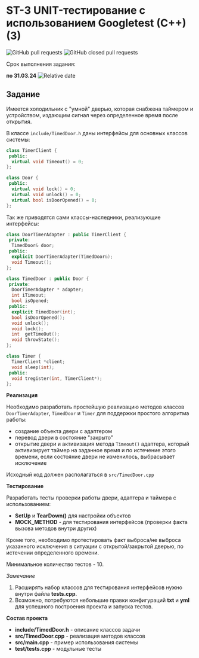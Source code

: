 # ST-3 UNIT-тестирование с использованием Googletest (C++) (3)


![GitHub pull requests](https://img.shields.io/github/issues-pr/UNN-CS/ST-3)
![GitHub closed pull requests](https://img.shields.io/github/issues-pr-closed/UNN-CS/ST-3)

Срок выполнения задания:

**по 31.03.24** ![Relative date](https://img.shields.io/date/1711918800)


## Задание

Имеется холодильник с "умной" дверью, которая снабжена таймером и устройством, издающим сигнал через определенное время после открытия. 

В классе `include/TimedDoor.h` даны интерфейсы для основных классов системы:

```c++
class TimerClient {
 public:
  virtual void Timeout() = 0;
};

class Door {
 public:
  virtual void lock() = 0;
  virtual void unlock() = 0;
  virtual bool isDoorOpened() = 0;
};
```

Так же приводятся сами классы-наследники, реализующие интерфейсы:

```c++
class DoorTimerAdapter : public TimerClient {
 private:
  TimedDoor& door;
 public:
  explicit DoorTimerAdapter(TimedDoor&);
  void Timeout();
};

class TimedDoor : public Door {
 private:
  DoorTimerAdapter * adapter;
  int iTimeout;
  bool isOpened;
 public:
  explicit TimedDoor(int);
  bool isDoorOpened();
  void unlock();
  void lock();
  int  getTimeOut();
  void throwState();
};

class Timer {
  TimerClient *client;
  void sleep(int);
 public:
  void tregister(int, TimerClient*);
};
``` 

**Реализация**

Необходимо разработать простейшую реализацию методов классов `DoorTimerAdapter`, `TimedDoor` и `Timer` для  поддержки простого алгоритма работы:

- создание объекта двери с адаптером
- перевод двери в состояние "закрыто"
- открытие двери и активизация метода `Timeout()` адаптера, который активизирует таймер на заданное время и по истечение этого времени, если состояние двери не изменилось, выбрасывает исключение

Исходный код должен располагаться в `src/TimedDoor.cpp`


**Тестирование**

Разработать тесты проверки работы двери, адаптера и таймера с использованием:

- **SetUp** и **TearDown()** для настройки объектов
- **MOCK_METHOD** - для тестирования интерфейсов (проверки факта вызова методов внутри других)

Кроме того, необходимо протестировать факт выброса/не выброса указанного исключения в ситуации с открытой/закрытой дверью, по истечении определенного времени.

Минимальное количество тестов - 10.

*Замечание*

1. Расширять набор классов для тестирования интерфейсов нужно внутри файла **tests.cpp**.
2. Возможно, потребуются небольшие правки конфигураций **txt** и **yml** для успешного построения проекта и запуска тестов.


**Состав проекта**

- **include/TimedDoor.h** - описание классов задачи
- **src/TimedDoor.cpp** - реализация методов классов
- **src/main.cpp** - пример использования системы
- **test/tests.cpp** - модульные тесты 




 


